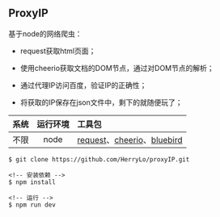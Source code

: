 ## ProxyIP

基于node的网络爬虫：

 * request获取html页面；
    
 * 使用cheerio获取文档的DOM节点，通过对DOM节点的解析；
    
 * 通过代理IP访问百度，验证IP的正确性；
    
 * 将获取的IP保存在json文件中，剩下的就随便玩了；
 
 
|系统 |运行环境  |工具包 |
|:-----|:-------:|:-----|
|不限     |   node  |  [request](https://www.npmjs.com/package/request)、[cheerio](https://www.npmjs.com/package/cheerio)、[bluebird](https://www.npmjs.com/package/bluebird) |
    

```
$ git clone https://github.com/HerryLo/proxyIP.git

<!-- 安装依赖 -->
$ npm install

<!-- 运行 -->
$ npm run dev
```
